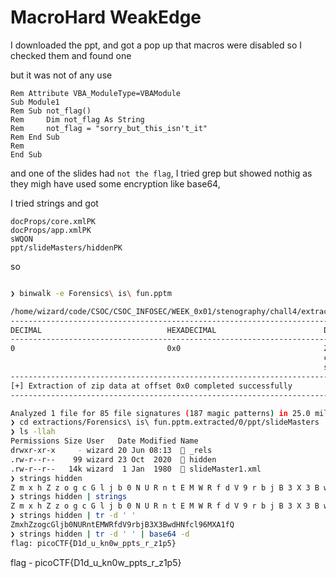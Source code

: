 # MacroHard WeakEdge

I downloaded the ppt, and got a pop up that macros were disabled so I checked them and found one

but it was not of any use 
```
Rem Attribute VBA_ModuleType=VBAModule
Sub Module1
Rem Sub not_flag()
Rem     Dim not_flag As String
Rem     not_flag = "sorry_but_this_isn't_it"
Rem End Sub
Rem 
End Sub
```

and one of the slides had `not the flag`, I tried grep but showed nothig as they migh have used some encryption like base64,

I tried strings and got

```text
docProps/core.xmlPK
docProps/app.xmlPK
sWQON
ppt/slideMasters/hiddenPK
```

so

```bash

❯ binwalk -e Forensics\ is\ fun.pptm

/home/wizard/code/CSOC/CSOC_INFOSEC/WEEK_0x01/stenography/chall4/extractions/Forensics is fun.pptm
-----------------------------------------------------------------------------------------
DECIMAL                            HEXADECIMAL                        DESCRIPTION
-----------------------------------------------------------------------------------------
0                                  0x0                                ZIP archive, file 
                                                                      count: 153, total 
                                                                      size: 100093 bytes
-----------------------------------------------------------------------------------------
[+] Extraction of zip data at offset 0x0 completed successfully
-----------------------------------------------------------------------------------------

Analyzed 1 file for 85 file signatures (187 magic patterns) in 25.0 milliseconds
❯ cd extractions/Forensics\ is\ fun.pptm.extracted/0/ppt/slideMasters
❯ ls -llah
Permissions Size User   Date Modified Name
drwxr-xr-x     - wizard 20 Jun 08:13   _rels
.rw-r--r--    99 wizard 23 Oct  2020   hidden
.rw-r--r--   14k wizard  1 Jan  1980  󰗀 slideMaster1.xml
❯ strings hidden
Z m x h Z z o g c G l j b 0 N U R n t E M W R f d V 9 r b j B 3 X 3 B w d H N f c l 9 6 M X A 1 f Q
❯ strings hidden | strings
Z m x h Z z o g c G l j b 0 N U R n t E M W R f d V 9 r b j B 3 X 3 B w d H N f c l 9 6 M X A 1 f Q
❯ strings hidden | tr -d ' '
ZmxhZzogcGljb0NURntEMWRfdV9rbjB3X3BwdHNfcl96MXA1fQ
❯ strings hidden | tr -d ' ' | base64 -d
flag: picoCTF{D1d_u_kn0w_ppts_r_z1p5}
```

flag     -  picoCTF{D1d_u_kn0w_ppts_r_z1p5}